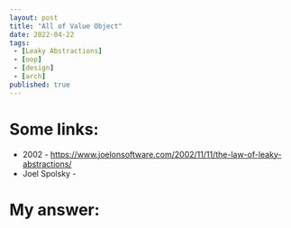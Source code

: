 ```yaml
---
layout: post
title: "All of Value Object"
date: 2022-04-22
tags:
 - [Leaky Abstractions]
 - [oop]
 - [design]
 - [arch]
published: true
---
```


# Some links:

- 2002 - https://www.joelonsoftware.com/2002/11/11/the-law-of-leaky-abstractions/
- Joel Spolsky - 

# My answer:


